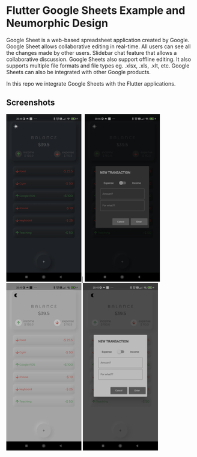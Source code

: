 # Flutter Google Sheets Example and Neumorphic Design

Google Sheet is a web-based spreadsheet application created by Google. Google Sheet allows collaborative editing in real-time. All users can see all the changes made by other users. Slidebar chat feature that allows a collaborative discussion. Google Sheets also support offline editing. It also supports multiple file formats and file types eg. .xlsx, .xls, .xlt, etc. Google Sheets can also be integrated with other Google products.

In this repo we integrate Google Sheets with the Flutter applications.


## Screenshots
<img src="https://github.com/mustafasmnc/expense_tracker_gsheets/blob/main/assets/sc/homescreen_dark.jpg" alt="homescreen_dark" title="Screenshot" width="200">|
<img src="https://github.com/mustafasmnc/expense_tracker_gsheets/blob/main/assets/sc/homescreen_dark_additem.jpg" alt="homescreen_dark_additem" title="Screenshot" width="200">
<img src="https://github.com/mustafasmnc/expense_tracker_gsheets/blob/main/assets/sc/homescreen_light.jpg" alt="homescreen_light" title="Screenshot" width="200">
<img src="https://github.com/mustafasmnc/expense_tracker_gsheets/blob/main/assets/sc/homescreen_light_additem.jpg" alt="homescreen_light_additem" title="Screenshot" width="200">